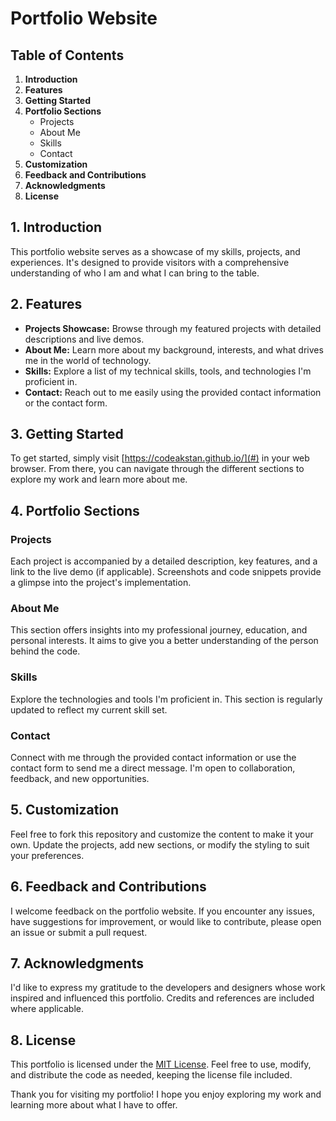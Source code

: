 # Portfolio Website

## Table of Contents
1. **Introduction**
2. **Features**
3. **Getting Started**
4. **Portfolio Sections**
   - Projects
   - About Me
   - Skills
   - Contact
5. **Customization**
6. **Feedback and Contributions**
7. **Acknowledgments**
8. **License**

## 1. Introduction
This portfolio website serves as a showcase of my skills, projects, and experiences. It's designed to provide visitors with a comprehensive understanding of who I am and what I can bring to the table.

## 2. Features
- **Projects Showcase:** Browse through my featured projects with detailed descriptions and live demos.
- **About Me:** Learn more about my background, interests, and what drives me in the world of technology.
- **Skills:** Explore a list of my technical skills, tools, and technologies I'm proficient in.
- **Contact:** Reach out to me easily using the provided contact information or the contact form.

## 3. Getting Started
To get started, simply visit [https://codeakstan.github.io/](#) in your web browser. From there, you can navigate through the different sections to explore my work and learn more about me.

## 4. Portfolio Sections

### Projects
Each project is accompanied by a detailed description, key features, and a link to the live demo (if applicable). Screenshots and code snippets provide a glimpse into the project's implementation.

### About Me
This section offers insights into my professional journey, education, and personal interests. It aims to give you a better understanding of the person behind the code.

### Skills
Explore the technologies and tools I'm proficient in. This section is regularly updated to reflect my current skill set.

### Contact
Connect with me through the provided contact information or use the contact form to send me a direct message. I'm open to collaboration, feedback, and new opportunities.

## 5. Customization
Feel free to fork this repository and customize the content to make it your own. Update the projects, add new sections, or modify the styling to suit your preferences.

## 6. Feedback and Contributions
I welcome feedback on the portfolio website. If you encounter any issues, have suggestions for improvement, or would like to contribute, please open an issue or submit a pull request.

## 7. Acknowledgments
I'd like to express my gratitude to the developers and designers whose work inspired and influenced this portfolio. Credits and references are included where applicable.

## 8. License
This portfolio is licensed under the [MIT License](LICENSE.md). Feel free to use, modify, and distribute the code as needed, keeping the license file included.

Thank you for visiting my portfolio! I hope you enjoy exploring my work and learning more about what I have to offer.


